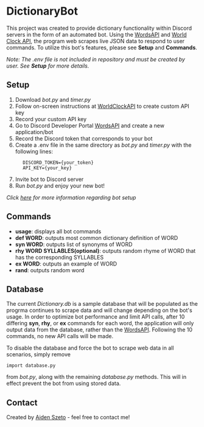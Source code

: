 # DictionaryBot
This project was created to provide dictionary functionality within Discord servers in the form of an automated bot. Using the [WordsAPI](https://www.wordsapi.com/) and [World Clock API](http://worldclockapi.com/), the program web scrapes live JSON data to respond to user commands. To utilize this bot's features, please see **Setup** and **Commands**.

*Note: The .env file is not included in repository and must be created by user. See **Setup** for more details.*
## Setup
1. Download *bot.py* and *timer.py*
2. Follow on-screen instructions at [WorldClockAPI](http://worldclockapi.com/) to create custom API key
3. Record your custom API key
4. Go to Discord Developer Portal [WordsAPI](https://discord.com/developers/applications) and create a new application/bot
5. Record the Discord token that corresponds to your bot
6. Create a .env file in the same directory as *bot.py* and *timer.py* with the following lines: 
```
      DISCORD_TOKEN={your_token}
      API_KEY={your_key}
```      
7. Invite bot to Discord server
8. Run *bot.py* and enjoy your new bot!

*Click [here](https://realpython.com/how-to-make-a-discord-bot-python/#how-to-make-a-discord-bot-in-python) for more information regarding bot setup*
## Commands
- **usage**: displays all bot commands 
- **def WORD**: outputs most common dictionary definition of WORD
- **syn WORD**: outputs list of synonyms of WORD
- **rhy WORD SYLLABLES(optional)**: outputs random rhyme of WORD that has the corresponding SYLLABLES
- **ex WORD**: outputs an example of WORD
- **rand**: outputs random word
## Database
The current *Dictionary.db* is a sample database that will be populated as the progrma continues to scrape data and will change depending on the bot's usage. In order to optimize bot performance and limit API calls, after 10 differing **syn**, **rhy**, or **ex** commands for each word, the application will only output data from the database, rather than the [WordsAPI](https://www.wordsapi.com/). Following the 10 commands, no new API calls will be made.

To disable the database and force the bot to scrape web data in all scenarios, simply remove
```
import database.py
```
from *bot.py*, along with the remaining *database.py* methods. This will in effect prevent the bot from using stored data.
## Contact
Created by [Aiden Szeto](https://www.linkedin.com/in/aidenszeto/) - feel free to contact me!
